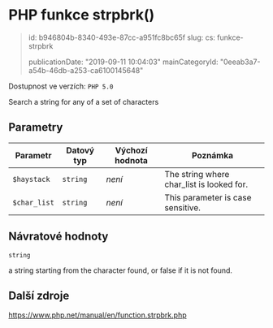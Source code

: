 PHP funkce strpbrk()
====================

> id: b946804b-8340-493e-87cc-a951fc8bc65f
> slug:
> 	cs: funkce-strpbrk
>
> publicationDate: "2019-09-11 10:04:03"
> mainCategoryId: "0eeab3a7-a54b-46db-a253-ca6100145648"

Dostupnost ve verzích: `PHP 5.0`

Search a string for any of a set of characters


Parametry
--------------

| Parametr | Datový typ | Výchozí hodnota | Poznámka |
|-----|-----|-----|-----|
| `$haystack` | `string` | *není* | The string where char_list is looked for. |
| `$char_list` | `string` | *není* | This parameter is case sensitive. |


Návratové hodnoty
----------------

`string`

a string starting from the character found, or false if it is
not found.

Další zdroje
------------

https://www.php.net/manual/en/function.strpbrk.php
